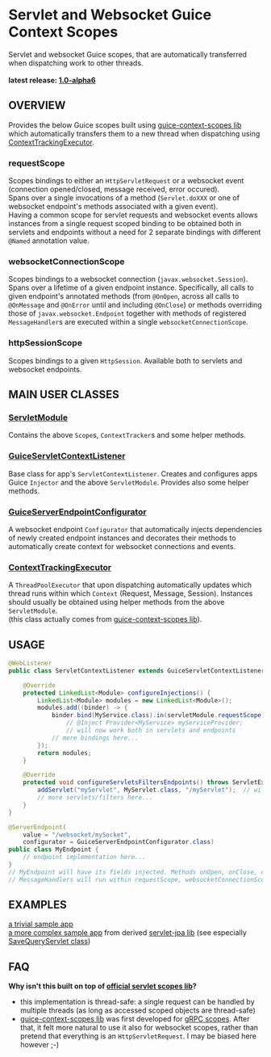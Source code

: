 # Servlet and Websocket Guice Context Scopes

Servlet and websocket Guice scopes, that are automatically transferred when dispatching work to other threads.<br/>
<br/>
**latest release: [1.0-alpha6](https://search.maven.org/artifact/pl.morgwai.base/servlet-scopes/1.0-alpha6/jar)**


## OVERVIEW

Provides the below Guice scopes built using [guice-context-scopes lib](https://github.com/morgwai/guice-context-scopes) which automatically transfers them to a new thread when dispatching using [ContextTrackingExecutor](https://github.com/morgwai/guice-context-scopes/blob/master/src/main/java/pl/morgwai/base/guice/scopes/ContextTrackingExecutor.java).

### requestScope

Scopes bindings to either an `HttpServletRequest` or a websocket event (connection opened/closed, message received, error occured).<br/>
Spans over a single invocations of a method (`Servlet.doXXX` or one of websocket endpoint's methods associated with a given event).<br/>
Having a common scope for servlet requests and websocket events allows instances from a single request scoped binding to be obtained both in servlets and endpoints without a need for 2 separate bindings with different `@Named` annotation value.


### websocketConnectionScope

Scopes bindings to a websocket connection (`javax.websocket.Session`).<br/>
Spans over a lifetime of a given endpoint instance. Specifically, all calls to given endpoint's annotated methods (from `@OnOpen`, across all calls to `@OnMessage` and `@OnError` until and including `@OnClose`) or methods overriding those of `javax.websocket.Endpoint` together with methods of registered `MessageHandler`s are executed within a single `websocketConnectionScope`.


### httpSessionScope

Scopes bindings to a given `HttpSession`. Available both to servlets and websocket endpoints.



## MAIN USER CLASSES

### [ServletModule](src/main/java/pl/morgwai/base/servlet/scopes/ServletModule.java)

Contains the above `Scope`s, `ContextTracker`s and some helper methods.


### [GuiceServletContextListener](src/main/java/pl/morgwai/base/servlet/scopes/GuiceServletContextListener.java)

Base class for app's `ServletContextListener`. Creates and configures apps Guice `Injector` and the above `ServletModule`. Provides also some helper methods.


### [GuiceServerEndpointConfigurator](src/main/java/pl/morgwai/base/servlet/scopes/GuiceServerEndpointConfigurator.java)

A websocket endpoint `Configurator` that automatically injects dependencies of newly created endpoint instances and decorates their methods to automatically create context for websocket connections and events.


### [ContextTrackingExecutor](https://github.com/morgwai/guice-context-scopes/blob/master/src/main/java/pl/morgwai/base/guice/scopes/ContextTrackingExecutor.java)

A `ThreadPoolExecutor` that upon dispatching automatically updates which thread runs within which `Context` (Request, Message, Session). Instances should usually be obtained using helper methods from the above `ServletModule`.<br/>
(this class actually comes from [guice-context-scopes lib](https://github.com/morgwai/guice-context-scopes)).



## USAGE

```java
@WebListener
public class ServletContextListener extends GuiceServletContextListener {

	@Override
	protected LinkedList<Module> configureInjections() {
		LinkedList<Module> modules = new LinkedList<Module>();
		modules.add((binder) -> {
			binder.bind(MyService.class).in(servletModule.requestScope);
				// @Inject Provider<MyService> myServiceProvider;
				// will now work both in servlets and endpoints
			// more bindings here...
		});
		return modules;
	}

	@Override
	protected void configureServletsFiltersEndpoints() throws ServletException {
		addServlet("myServlet", MyServlet.class, "/myServlet");  // will have its fields injected
		// more servlets/filters here...
	}
}
```

```java
@ServerEndpoint(
	value = "/websocket/mySocket",
	configurator = GuiceServerEndpointConfigurator.class)
public class MyEndpoint {
	// endpoint implementation here...
}
// MyEndpoint will have its fields injected. Methods onOpen, onClose, onError and registered
// MessageHandlers will run within requestScope, websocketConnectionScope and httpSessionScope
```



## EXAMPLES

[a trivial sample app](sample)<br/>
[a more complex sample app](https://github.com/morgwai/servlet-jpa/tree/master/sample) from derived [servlet-jpa lib](https://github.com/morgwai/servlet-jpa) (see especially [SaveQueryServlet class](https://github.com/morgwai/servlet-jpa/blob/master/sample/src/main/java/pl/morgwai/samples/servlet_jpa/servlets/SaveQueryServlet.java))



## FAQ


**Why isn't this built on top of [official servlet scopes lib](https://github.com/google/guice/wiki/Servlets)?**
* this implementation is thread-safe: a single request can be handled by multiple threads (as long as accessed scoped objects are thread-safe)
* [guice-context-scopes lib](https://github.com/morgwai/guice-context-scopes) was first developed for [gRPC scopes](https://github.com/morgwai/grpc-scopes). After that, it felt more natural to use it also for websocket scopes, rather than pretend that everything is an `HttpServletRequest`. I may be biased here however ;-)
